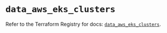# `data_aws_eks_clusters`

Refer to the Terraform Registry for docs: [`data_aws_eks_clusters`](https://registry.terraform.io/providers/hashicorp/aws/4.67.0/docs/data-sources/eks_clusters).
